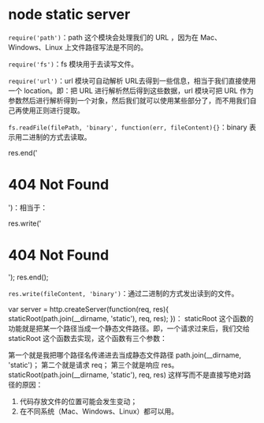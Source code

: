 # node static server 
`require('path')`：path 这个模块会处理我们的 URL ，因为在 Mac、Windows、Linux 上文件路径写法是不同的。

`require('fs')`：fs 模块用于去读写文件。

`require('url')`：url 模块可自动解析 URL去得到一些信息，相当于我们直接使用一个 location。即：把 URL 进行解析然后得到这些数据，url 模块可把 URL 作为参数然后进行解析得到一个对象，然后我们就可以使用某些部分了，而不用我们自己再使用正则进行提取。

`fs.readFile(filePath, 'binary', function(err, fileContent){}`：binary 表示用二进制的方式去读取。

res.end('<h1>404 Not Found</h1>')：相当于：

res.write('<h1>404 Not Found</h1>');
res.end();



`res.write(fileContent, 'binary')`：通过二进制的方式发出读到的文件。

var server = http.createServer(function(req, res){
staticRoot(path.join(__dirname, 'static'), req, res);
})：
staticRoot 这个函数的功能就是把某一个路径当成一个静态文件路径。即，一个请求过来后，我们交给 staticRoot 这个函数去实现，这个函数有三个参数：


第一个就是我把哪个路径名传递进去当成静态文件路径 path.join(__dirname, 'static')；
第二个就是请求 req；
第三个就是响应 res。
staticRoot(path.join(__dirname, 'static'), req, res) 这样写而不是直接写绝对路径的原因：
1. 代码存放文件的位置可能会发生变动；
2. 在不同系统（Mac、Windows、Linux）都可以用。
